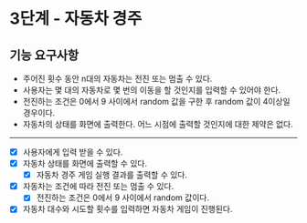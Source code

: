 # 3단계 - 자동차 경주
## 기능 요구사항
* 주어진 횟수 동안 n대의 자동차는 전진 또는 멈출 수 있다.
* 사용자는 몇 대의 자동차로 몇 번의 이동을 할 것인지를 입력할 수 있어야 한다.
* 전진하는 조건은 0에서 9 사이에서 random 값을 구한 후 random 값이 4이상일 경우이다.
* 자동차의 상태를 화면에 출력한다. 어느 시점에 출력할 것인지에 대한 제약은 없다.
---
- [x] 사용자에게 입력 받을 수 있다.
- [x] 자동차 상태를 화면에 출력할 수 있다.
  - [x] 자동차 경주 게임 실행 결과를 출력할 수 있다.
- [x] 자동차는 조건에 따라 전진 또는 멈출 수 있다.
  - [x] 전진하는 조건은 0에서 9 사이에서 random 값이다.
- [x] 자동차 대수와 시도할 횟수를 입력하면 자동차 게임이 진행된다.